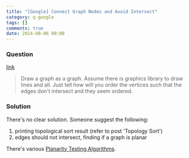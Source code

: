 ```yaml
---
title: "[Google] Connect Graph Nodes and Avoid Intersect"
category: q-google
tags: []
comments: true
date: 2014-08-06 00:00
---
```



### Question

[link](http://www.careercup.com/question?id=5138832865361920)

> Draw a graph as a graph. Assume there is graphics library to draw lines and all. Just tell how will you order the vertices such that the edges don't intersect and they seem ordered.

### Solution

There's no clear solution. Someone suggest the following:

1. printing topological sort result (refer to post 'Topology Sort')
2. edges should not intersect, finding if a graph is planar

There's various [Planarity Testing Algorithms](http://en.wikipedia.org/wiki/Planarity_testing).
